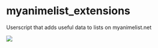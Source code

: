 # myanimelist_extensions
Userscript that adds useful data to lists on myanimelist.net

![](http://i.imgur.com/aUKdcLs.png)

